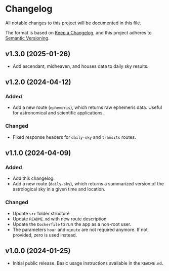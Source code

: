 # Changelog

All notable changes to this project will be documented in this file.

The format is based on [Keep a Changelog](https://keepachangelog.com/en/1.1.0/), and this project adheres to [Semantic Versioning](https://semver.org/spec/v2.0.0.html).

## v1.3.0 (2025-01-26)

- Add ascendant, midheaven, and houses data to daily sky results.

## v1.2.0 (2024-04-12)
	
### Added
- Add a new route (`ephemeris`), which returns raw ephemeris data. Useful for astronomical and scientific applications.

### Changed
- Fixed response headers for `daily-sky` and `transits` routes.

## v1.1.0 (2024-04-09)
	
### Added
- Add this changelog.
- Add a new route (`daily-sky`), which returns a summarized version of the astrological sky in a given time and location.

### Changed
- Update `src` folder structure
- Update `README.md` with new route description
- Update the `Dockerfile` to run the app as a non-root user.
- The parameters `hour` and `minute` are not required anymore. If not provided, zero is used instead.

## v1.0.0 (2024-01-25)
- Initial public release. Basic usage instructions available in the `README.md`.
